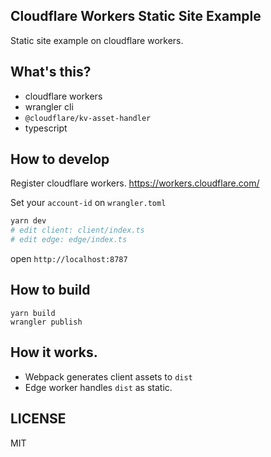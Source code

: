 ## Cloudflare Workers Static Site Example

Static site example on cloudflare workers.

## What's this?

- cloudflare workers
- wrangler cli
- `@cloudflare/kv-asset-handler`
- typescript

## How to develop

Register cloudflare workers. https://workers.cloudflare.com/

Set your `account-id` on `wrangler.toml`

```bash
yarn dev
# edit client: client/index.ts
# edit edge: edge/index.ts
```

open `http://localhost:8787`

## How to build

```
yarn build
wrangler publish
```

## How it works.

- Webpack generates client assets to `dist`
- Edge worker handles `dist` as static.

## LICENSE

MIT
